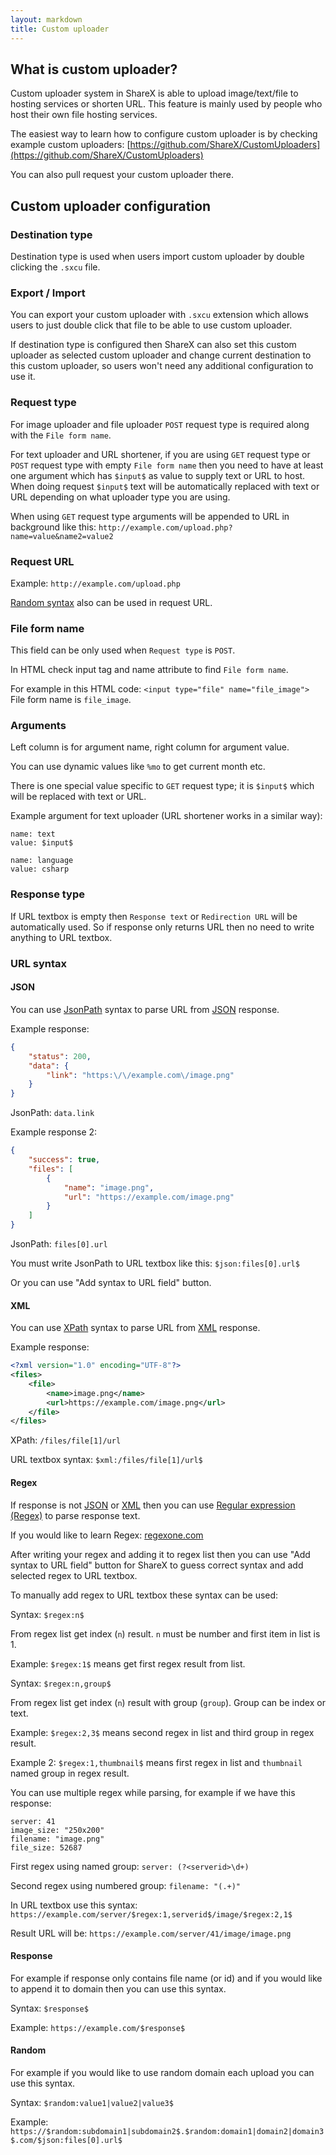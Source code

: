 ```yaml
---
layout: markdown
title: Custom uploader
---
```


## What is custom uploader?

Custom uploader system in ShareX is able to upload image/text/file to hosting services or shorten URL. This feature is mainly used by people who host their own file hosting services.

The easiest way to learn how to configure custom uploader is by checking example custom uploaders: [https://github.com/ShareX/CustomUploaders](https://github.com/ShareX/CustomUploaders)

You can also pull request your custom uploader there.

## Custom uploader configuration

### Destination type

Destination type is used when users import custom uploader by double clicking the `.sxcu` file.

### Export / Import

You can export your custom uploader with `.sxcu` extension which allows users to just double click that file to be able to use custom uploader.

If destination type is configured then ShareX can also set this custom uploader as selected custom uploader and change current destination to this custom uploader, so users won't need any additional configuration to use it.

### Request type

For image uploader and file uploader `POST` request type is required along with the `File form name`.

For text uploader and URL shortener, if you are using `GET` request type or `POST` request type with empty `File form name` then you need to have at least one argument which has `$input$` as value to supply text or URL to host. When doing request `$input$` text will be automatically replaced with text or URL depending on what uploader type you are using.

When using `GET` request type arguments will be appended to URL in background like this: `http://example.com/upload.php?name=value&name2=value2`

### Request URL

Example: `http://example.com/upload.php`

<a href="#random">Random syntax</a> also can be used in request URL.

### File form name

This field can be only used when `Request type` is `POST`.

In HTML check input tag and name attribute to find `File form name`.

For example in this HTML code: `<input type="file" name="file_image">`
File form name is `file_image`.

### Arguments

Left column is for argument name, right column for argument value.

You can use dynamic values like `%mo` to get current month etc.

There is one special value specific to `GET` request type; it is `$input$` which will be replaced with text or URL.

Example argument for text uploader (URL shortener works in a similar way):

```
name: text
value: $input$

name: language
value: csharp
```

### Response type

If URL textbox is empty then `Response text` or `Redirection URL` will be automatically used. So if response only returns URL then no need to write anything to URL textbox.

### URL syntax

#### JSON

You can use [JsonPath](http://goessner.net/articles/JsonPath/) syntax to parse URL from [JSON](https://en.wikipedia.org/wiki/JSON) response.

Example response:

```json
{
    "status": 200,
    "data": {
        "link": "https:\/\/example.com\/image.png"
    }
}
```

JsonPath: `data.link`

Example response 2:

```json
{  
    "success": true,
    "files": [  
        {  
            "name": "image.png",
            "url": "https://example.com/image.png"
        }
    ]
}
```

JsonPath: `files[0].url`

You must write JsonPath to URL textbox like this: `$json:files[0].url$`

Or you can use "Add syntax to URL field" button.

#### XML

You can use [XPath](https://www.w3schools.com/xml/xpath_syntax.asp) syntax to parse URL from [XML](https://en.wikipedia.org/wiki/XML) response.

Example response:

```xml
<?xml version="1.0" encoding="UTF-8"?>
<files>
    <file>
        <name>image.png</name>
        <url>https://example.com/image.png</url>
    </file>
</files>
```

XPath: `/files/file[1]/url`

URL textbox syntax: `$xml:/files/file[1]/url$`

#### Regex

If response is not [JSON](https://en.wikipedia.org/wiki/JSON) or [XML](https://en.wikipedia.org/wiki/XML) then you can use [Regular expression (Regex)](https://en.wikipedia.org/wiki/Regular_expression) to parse response text.

If you would like to learn Regex: [regexone.com](https://regexone.com)

After writing your regex and adding it to regex list then you can use "Add syntax to URL field" button for ShareX to guess correct syntax and add selected regex to URL textbox.

To manually add regex to URL textbox these syntax can be used:

Syntax: `$regex:n$`

From regex list get index (`n`) result. `n` must be number and first item in list is 1.

Example: `$regex:1$` means get first regex result from list.

Syntax: `$regex:n,group$`

From regex list get index (`n`) result with group (`group`). Group can be index or text.

Example: `$regex:2,3$` means second regex in list and third group in regex result.

Example 2: `$regex:1,thumbnail$` means first regex in list and `thumbnail` named group in regex result.

You can use multiple regex while parsing, for example if we have this response:

```
server: 41
image_size: "250x200"
filename: "image.png"
file_size: 52687
```

First regex using named group: `server: (?<serverid>\d+)`

Second regex using numbered group: `filename: "(.+)"`

In URL textbox use this syntax: `https://example.com/server/$regex:1,serverid$/image/$regex:2,1$`

Result URL will be: `https://example.com/server/41/image/image.png`

#### Response

For example if response only contains file name (or id) and if you would like to append it to domain then you can use this syntax.

Syntax: `$response$`

Example: `https://example.com/$response$`

#### Random

For example if you would like to use random domain each upload you can use this syntax.

Syntax: `$random:value1|value2|value3$`

Example: `https://$random:subdomain1|subdomain2$.$random:domain1|domain2|domain3$.com/$json:files[0].url$`